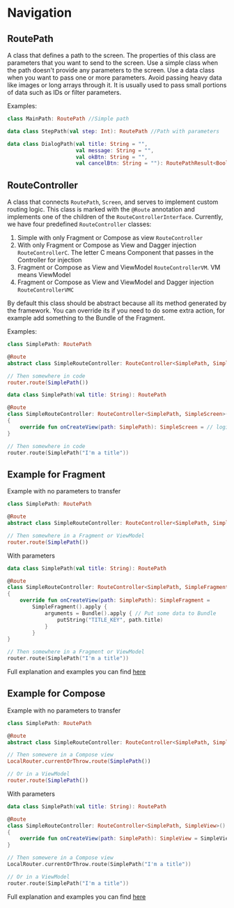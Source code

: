 # Navigation

## RoutePath

A class that defines a path to the screen. The properties of this class are parameters that you want to send to the screen. Use a simple class when the path doesn't provide any parameters to the screen. Use a data class when you want to pass one or more parameters. Avoid passing heavy data like images or long arrays through it. It is usually used to pass small portions of data such as IDs or filter parameters.

Examples:

```kotlin
class MainPath: RoutePath //Simple path

data class StepPath(val step: Int): RoutePath //Path with parameters

data class DialogPath(val title: String = "",
                      val message: String = "",
                      val okBtn: String = "",
                      val cancelBtn: String = ""): RoutePathResult<Boolean>  //Path with parameters that returns Boolean value
```

## RouteController

A class that connects `RoutePath`, `Screen`, and serves to implement custom routing logic. This class is marked with the `@Route` annotation and implements one of the children of the `RouteControllerInterface`. Currently, we have four predefined `RouteController` classes:

1. Simple with only Fragment or Compose as view `RouteController`
2. With only Fragment or Compose as View and Dagger injection `RouteControllerC`. The letter C means Component that passes in the Controller for injection
3. Fragment or Compose as View and ViewModel `RouteControllerVM`. VM means ViewModel
4. Fragment or Compose as View and ViewModel and Dagger injection `RouteControllerVMC`

By default this class should be abstract because all its method generated by the framework. You can override its if you need to do some extra action, for example add something to the Bundle of the Fragment.

Examples:

```kotlin
class SimplePath: RoutePath

@Route
abstract class SimpleRouteController: RouteController<SimplePath, SimpleScreen>()

// Then somewhere in code
router.route(SimplePath())
```

```kotlin
data class SimplePath(val title: String): RoutePath

@Route
class SimpleRouteController: RouteController<SimplePath, SimpleScreen>()
{
    override fun onCreateView(path: SimplePath): SimpleScreen = // logic of creation of the appropriate Screen
}

// Then somewhere in code
router.route(SimplePath("I'm a title"))
```

## Example for Fragment

Example with no parameters to transfer

```kotlin
class SimplePath: RoutePath

@Route
abstract class SimpleRouteController: RouteController<SimplePath, SimpleFragment>()

// Then somewhere in a Fragment or ViewModel
router.route(SimplePath())
```

With parameters

```kotlin
data class SimplePath(val title: String): RoutePath

@Route
class SimpleRouteController: RouteController<SimplePath, SimpleFragment>()
{
    override fun onCreateView(path: SimplePath): SimpleFragment =
        SimpleFragment().apply {
            arguments = Bundle().apply { // Put some data to Bundle
                putString("TITLE_KEY", path.title)
            }
        }
}

// Then somewhere in a Fragment or ViewModel
router.route(SimplePath("I'm a title"))
```

Full explanation and examples you can find [here](../platforms/fragments/)

## Example for Compose

Example with no parameters to transfer

```kotlin
class SimplePath: RoutePath

@Route
abstract class SimpleRouteController: RouteController<SimplePath, SimpleView>()

// Then somewere in a Compose view
LocalRouter.currentOrThrow.route(SimplePath())

// Or in a ViewModel
router.route(SimplePath())
```

With parameters

```kotlin
data class SimplePath(val title: String): RoutePath

@Route
class SimpleRouteController: RouteController<SimplePath, SimpleView>()
{
    override fun onCreateView(path: SimplePath): SimpleView = SimpleView(path.title)
}

// Then somewere in a Compose view
LocalRouter.currentOrThrow.route(SimplePath("I'm a title"))

// Or in a ViewModel
router.route(SimplePath("I'm a title"))
```

Full explanation and examples you can find [here](../platforms/compose/)

